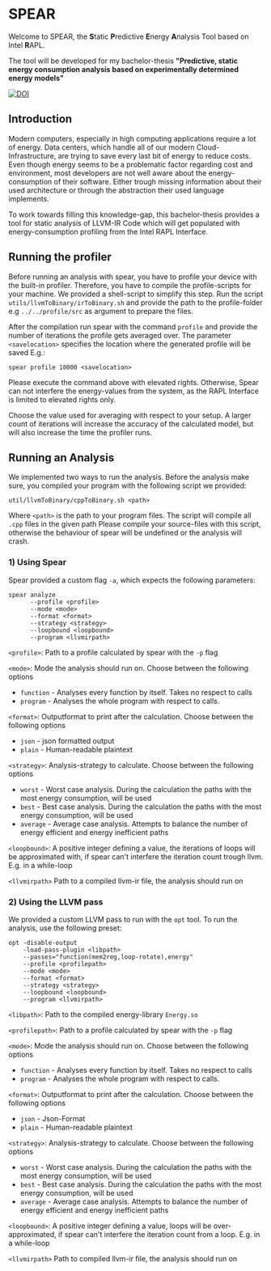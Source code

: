# SPEAR

Welcome to SPEAR, the 
**S**tatic **P**redictive **E**nergy **A**nalysis Tool based on Intel **R**APL.

The tool will be developed for my bachelor-thesis
**"Predictive, static energy consumption analysis based on experimentally determined energy models"**

[![DOI](https://zenodo.org/badge/DOI/10.5281/zenodo.8061579.svg)](https://doi.org/10.5281/zenodo.8061579)


## Introduction

Modern computers, especially in high computing applications require a lot of energy.
Data centers, which handle all of our modern Cloud-Infrastructure, are trying to save every last bit of energy to reduce costs.
Even though energy seems to be a problematic factor regarding cost and environment, most
developers are not well aware about the energy-consumption of their software. Either trough missing information about their
used architecture or through the abstraction their used language implements.

To work towards filling this knowledge-gap, this bachelor-thesis provides a tool
for static analysis of LLVM-IR Code which will get populated with energy-consumption profiling
from the Intel RAPL Interface.

## Running the profiler

Before running an analysis with spear, you have to profile your device with the built-in profiler.
Therefore, you have to compile the profile-scripts for your machine. We provided a shell-script to simplify this step.
Run the script `utils/llvmToBinary/irToBinary.sh` and provide the path to the profile-folder e.g `../../profile/src`
as argument to prepare the files. 

After the compilation run spear with the command `profile` and provide the number of iterations the profile gets averaged over.
The parameter `<savelocation>` specifies the location where the generated profile will be saved
E.g.:

```
spear profile 10000 <savelocation>
```
Please execute the command above with elevated rights. Otherwise, Spear can not interfere the energy-values from the system,
as the RAPL Interface is limited to elevated rights only.

Choose the value used for averaging with respect to your setup.
A larger count of iterations will increase the accuracy of the calculated model, but will also increase the time the profiler runs.

## Running an Analysis

We implemented two ways to run the analysis. Before the analysis make sure, you compiled your program with the following
script we provided:

```
util/llvmToBinary/cppToBinary.sh <path>
```

Where `<path>` is the path to your program files. The script will compile all `.cpp` files in the given path
Please compile your source-files with this script,
otherwise the behaviour of spear will be undefined or the analysis will crash.

### 1) Using Spear

Spear provided a custom flag `-a`, which expects the following parameters:

```
spear analyze
      --profile <profile> 
      --mode <mode> 
      --format <format> 
      --strategy <strategy> 
      --loopbound <loopbound> 
      --program <llvmirpath>
```

`<profile>`: Path to a profile calculated by spear with the `-p` flag

`<mode>`: Mode the analysis should run on. Choose between the following options
- `function` - Analyses every function by itself. Takes no respect to calls
- `program` - Analyses the whole program with respect to calls.

`<format>`: Outputformat to print after the calculation. Choose between the following options
- `json` - json formatted output
- `plain` - Human-readable plaintext

`<strategy>`: Analysis-strategy to calculate. Choose between the following options
- `worst` - Worst case analysis. During the calculation the paths with the most energy consumption, will be used
- `best` - Best case analysis. During the calculation the paths with the most energy consumption, will be used
- `average` - Average case analysis. Attempts to balance the number of energy efficient and energy inefficient paths

`<loopbound>`: A positive integer defining a value, the iterations of loops will be approximated with, if spear can't interfere the iteration count trough llvm. E.g. in a while-loop

`<llvmirpath>` Path to a compiled llvm-ir file, the analysis should run on

### 2) Using the LLVM pass

We provided a custom LLVM pass to run with the `opt` tool. To run the analysis, use the following preset:

```
opt -disable-output 
    -load-pass-plugin <libpath>
    --passes="function(mem2reg,loop-rotate),energy"
    --profile <profilepath>
    --mode <mode> 
    --format <format> 
    --strategy <strategy> 
    --loopbound <loopbound>
    --program <llvmirpath>
```

`<libpath>`: Path to the compiled energy-library `Energy.so`

`<profilepath>`: Path to a profile calculated by spear with the `-p` flag

`<mode>`: Mode the analysis should run on. Choose between the following options
- `function` - Analyses every function by itself. Takes no respect to calls
- `program` - Analyses the whole program with respect to calls.

`<format>`: Outputformat to print after the calculation. Choose between the following options
- `json` - Json-Format
- `plain` - Human-readable plaintext

`<strategy>`: Analysis-strategy to calculate. Choose between the following options
- `worst` - Worst case analysis. During the calculation the paths with the most energy consumption, will be used
- `best` - Best case analysis. During the calculation the paths with the most energy consumption, will be used
- `average` - Average case analysis. Attempts to balance the number of energy efficient and energy inefficient paths

`<loopbound>`: A positive integer defining a value, loops will be over-approximated, if spear can't interfere the iteration count from a loop. E.g. in a while-loop

`<llvmirpath>` Path to compiled llvm-ir file, the analysis should run on
